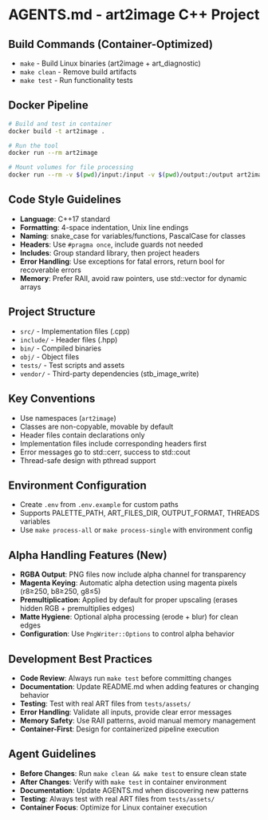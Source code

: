# AGENTS.md - art2image C++ Project

## Build Commands (Container-Optimized)
- `make` - Build Linux binaries (art2image + art_diagnostic)
- `make clean` - Remove build artifacts
- `make test` - Run functionality tests

## Docker Pipeline
```bash
# Build and test in container
docker build -t art2image .

# Run the tool
docker run --rm art2image

# Mount volumes for file processing
docker run --rm -v $(pwd)/input:/input -v $(pwd)/output:/output art2image /input/tiles.art -o /output
```

## Code Style Guidelines
- **Language**: C++17 standard
- **Formatting**: 4-space indentation, Unix line endings
- **Naming**: snake_case for variables/functions, PascalCase for classes
- **Headers**: Use `#pragma once`, include guards not needed
- **Includes**: Group standard library, then project headers
- **Error Handling**: Use exceptions for fatal errors, return bool for recoverable errors
- **Memory**: Prefer RAII, avoid raw pointers, use std::vector for dynamic arrays

## Project Structure
- `src/` - Implementation files (.cpp)
- `include/` - Header files (.hpp)
- `bin/` - Compiled binaries
- `obj/` - Object files
- `tests/` - Test scripts and assets
- `vendor/` - Third-party dependencies (stb_image_write)

## Key Conventions
- Use namespaces (`art2image`)
- Classes are non-copyable, movable by default
- Header files contain declarations only
- Implementation files include corresponding headers first
- Error messages go to std::cerr, success to std::cout
- Thread-safe design with pthread support

## Environment Configuration
- Create `.env` from `.env.example` for custom paths
- Supports PALETTE_PATH, ART_FILES_DIR, OUTPUT_FORMAT, THREADS variables
- Use `make process-all` or `make process-single` with environment config

## Alpha Handling Features (New)
- **RGBA Output**: PNG files now include alpha channel for transparency
- **Magenta Keying**: Automatic alpha detection using magenta pixels (r8≥250, b8≥250, g8≤5)
- **Premultiplication**: Applied by default for proper upscaling (erases hidden RGB + premultiplies edges)
- **Matte Hygiene**: Optional alpha processing (erode + blur) for clean edges
- **Configuration**: Use `PngWriter::Options` to control alpha behavior

## Development Best Practices
- **Code Review**: Always run `make test` before committing changes
- **Documentation**: Update README.md when adding features or changing behavior
- **Testing**: Test with real ART files from `tests/assets/`
- **Error Handling**: Validate all inputs, provide clear error messages
- **Memory Safety**: Use RAII patterns, avoid manual memory management
- **Container-First**: Design for containerized pipeline execution

## Agent Guidelines
- **Before Changes**: Run `make clean && make test` to ensure clean state
- **After Changes**: Verify with `make test` in container environment
- **Documentation**: Update AGENTS.md when discovering new patterns
- **Testing**: Always test with real ART files from `tests/assets/`
- **Container Focus**: Optimize for Linux container execution
